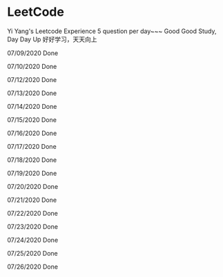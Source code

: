 # LeetCode
Yi Yang's Leetcode Experience 5 question per day~~~
Good Good Study, Day Day Up
好好学习，天天向上

07/09/2020 Done

07/10/2020 Done

07/12/2020 Done

07/13/2020 Done

07/14/2020 Done

07/15/2020 Done

07/16/2020 Done

07/17/2020 Done

07/18/2020 Done

07/19/2020 Done

07/20/2020 Done

07/21/2020 Done

07/22/2020 Done

07/23/2020 Done

07/24/2020 Done

07/25/2020 Done

07/26/2020 Done
